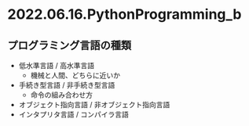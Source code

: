 # 2022.06.16.PythonProgramming_b
## プログラミング言語の種類
- 低水準言語 / 高水準言語
  - 機械と人間、どちらに近いか
- 手続き型言語 / 非手続き型言語
  - 命令の組み合わせ方
- オブジェクト指向言語 / 非オブジェクト指向言語
- インタプリタ言語 / コンパイラ言語


